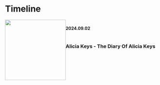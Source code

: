 # Timeline

<div class="container">
    <div class="cover">
        <img  class="album-img-size" src="https://is1-ssl.mzstatic.com/image/thumb/Video126/v4/07/d6/64/07d66459-66ee-d3f7-22bf-79b61e9df037/Job85870431-061f-44ea-9284-b177ddc6be48-148891620-PreviewImage_preview_image_nonvideo_sdr-Time1681932734147.png/316x316bb.webp">
        </div>
    <div class="blog-content">
        <h4>2024.09.02</h4>
        <h3>Alicia Keys - The Diary Of Alicia Keys</h3>
    </div>
</div>

<style scoped>
.container {
    display: flex;
}
.album-img-size {
    width: 200px;
    height:200px;
}
.cover {
    flex: 1;
}
.blog-content {
    flex: 2;
    display: flex;
    flex-direction: column;
    justify-content: flex-start;
}
</style>